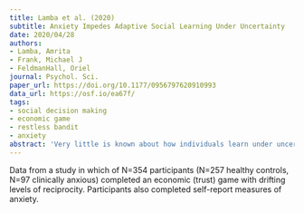 ```yaml
---
title: Lamba et al. (2020)
subtitle: Anxiety Impedes Adaptive Social Learning Under Uncertainty
date: 2020/04/28
authors:
- Lamba, Amrita
- Frank, Michael J
- FeldmanHall, Oriel
journal: Psychol. Sci.
paper_url: https://doi.org/10.1177/0956797620910993
data_url: https://osf.io/ea67f/
tags:
- social decision making
- economic game
- restless bandit
- anxiety
abstract: 'Very little is known about how individuals learn under uncertainty when other people are involved. We propose that humans are particularly tuned to social uncertainty, which is especially noisy and ambiguous. Individuals exhibiting less tolerance for uncertainty, such as those with anxiety, may have greater difficulty learning in uncertain social contexts and therefore provide an ideal test population to probe learning dynamics under uncertainty. Using a dynamic trust game and a matched nonsocial task, we found that healthy subjects (n = 257) were particularly good at learning under negative social uncertainty, swiftly figuring out when to stop investing in an exploitative social partner. In contrast, subjects with anxiety (n = 97) overinvested in exploitative partners. Computational modeling attributed this pattern to a selective reduction in learning from negative social events and a failure to enhance learning as uncertainty rises-two mechanisms that likely facilitate adaptive social choice.'
---
```


Data from a study in which of N=354 participants (N=257 healthy controls, N=97 clinically anxious) completed an economic (trust) game with drifting levels of reciprocity. Participants also completed self-report measures of anxiety.
